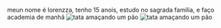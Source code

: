 meun nome é lorenzza, tenho 15 anois, estudo no sagrada familia, e faço academia de manhã
![tata amaçando um pão](https://media1.tenor.com/m/ZCxwVKNGulcAAAAd/carlos-sumar%C3%A9.gif)
![tata amaçando um pão](https://media1.tenor.com/m/ZCxwVKNGulcAAAAd/carlos-sumar%C3%A9.gif)
